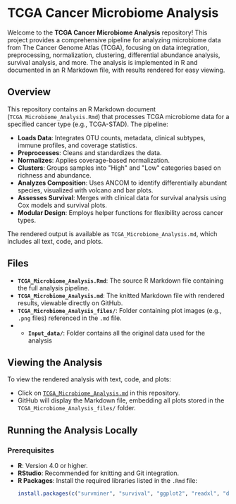 # TCGA Cancer Microbiome Analysis

Welcome to the **TCGA Cancer Microbiome Analysis** repository! This project provides a comprehensive pipeline for analyzing microbiome data from The Cancer Genome Atlas (TCGA), focusing on data integration, preprocessing, normalization, clustering, differential abundance analysis, survival analysis, and more. The analysis is implemented in R and documented in an R Markdown file, with results rendered for easy viewing.

## Overview

This repository contains an R Markdown document (`TCGA_Microbiome_Analysis.Rmd`) that processes TCGA microbiome data for a specified cancer type (e.g., TCGA-STAD). The pipeline:
- **Loads Data**: Integrates OTU counts, metadata, clinical subtypes, immune profiles, and coverage statistics.
- **Preprocesses**: Cleans and standardizes the data.
- **Normalizes**: Applies coverage-based normalization.
- **Clusters**: Groups samples into "High" and "Low" categories based on richness and abundance.
- **Analyzes Composition**: Uses ANCOM to identify differentially abundant species, visualized with volcano and bar plots.
- **Assesses Survival**: Merges with clinical data for survival analysis using Cox models and survival plots.
- **Modular Design**: Employs helper functions for flexibility across cancer types.

The rendered output is available as `TCGA_Microbiome_Analysis.md`, which includes all text, code, and plots.

## Files

- **`TCGA_Microbiome_Analysis.Rmd`**: The source R Markdown file containing the full analysis pipeline.
- **`TCGA_Microbiome_Analysis.md`**: The knitted Markdown file with rendered results, viewable directly on GitHub.
- **`TCGA_Microbiome_Analysis_files/`**: Folder containing plot images (e.g., `.png` files) referenced in the `.md` file.
- - **`Input_data/`**: Folder contains all the original data used for the analysis

## Viewing the Analysis

To view the rendered analysis with text, code, and plots:
- Click on [`TCGA_Microbiome_Analysis.md`](TCGA_Microbiome_Analysis.md) in this repository.
- GitHub will display the Markdown file, embedding all plots stored in the `TCGA_Microbiome_Analysis_files/` folder.

## Running the Analysis Locally

### Prerequisites
- **R**: Version 4.0 or higher.
- **RStudio**: Recommended for knitting and Git integration.
- **R Packages**: Install the required libraries listed in the `.Rmd` file:
  ```R
  install.packages(c("survminer", "survival", "ggplot2", "readxl", "data.table", "gplots", "dplyr", "gridExtra", "forcats", "flexsurv", "ciTools", "lemon", "vegan", "MicrobiotaProcess", "patchwork", "stringr", "compositions", "phyloseq", "ConQuR", "doParallel", "DESeq2", "clusterProfiler", "org.Hs.eg.db", "AnnotationDbi", "ggbeeswarm", "nlme"))
